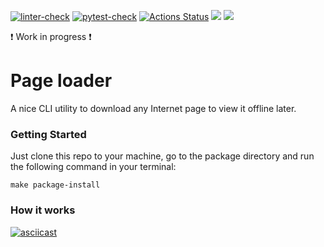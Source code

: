 
[![linter-check](https://github.com/Polyrom/python-project-lvl3/actions/workflows/linter-check.yml/badge.svg)](https://github.com/Polyrom/python-project-lvl3/actions/workflows/linter-check.yml) [![pytest-check](https://github.com/Polyrom/python-project-lvl3/actions/workflows/pytest-check.yml/badge.svg)](https://github.com/Polyrom/python-project-lvl3/actions/workflows/pytest-check.yml) [![Actions Status](https://github.com/Polyrom/python-project-lvl3/workflows/hexlet-check/badge.svg)](https://github.com/Polyrom/python-project-lvl3/actions) <a href="https://codeclimate.com/github/Polyrom/python-project-lvl3/maintainability"><img src="https://api.codeclimate.com/v1/badges/f483fc3569edc6fd01b2/maintainability" /></a> <a href="https://codeclimate.com/github/Polyrom/python-project-lvl3/test_coverage"><img src="https://api.codeclimate.com/v1/badges/f483fc3569edc6fd01b2/test_coverage" /></a>

:heavy_exclamation_mark: Work in progress :heavy_exclamation_mark:

# Page loader
A nice CLI utility to download any Internet page to view it offline later.

### Getting Started
Just clone this repo to your machine, go to the package directory and run the following command in your terminal:

`make package-install`

### How it works
[![asciicast](https://asciinema.org/a/kOGaueAXyDM79pwBmwqxWvxUO.svg)](https://asciinema.org/a/kOGaueAXyDM79pwBmwqxWvxUO)